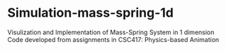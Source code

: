 # Simulation-mass-spring-1d

Visulization and Implementation of Mass-Spring System in 1 dimension  
Code developed from assignments in CSC417: Physics-based Animation
